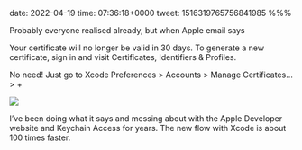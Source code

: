 date: 2022-04-19
time: 07:36:18+0000
tweet: 1516319765756841985
%%%

Probably everyone realised already, but when Apple email says

Your certificate will no longer be valid in 30 days. To generate a new certificate, sign in and visit Certificates, Identifiers &amp; Profiles.

No need! Just go to Xcode Preferences &gt; Accounts &gt; Manage Certificates… &gt; +

![](FQsMyZMXMAQIRbg.jpg)

I’ve been doing what it says and messing about with the Apple Developer website and Keychain Access for years. The new flow with Xcode is about 100 times faster.
